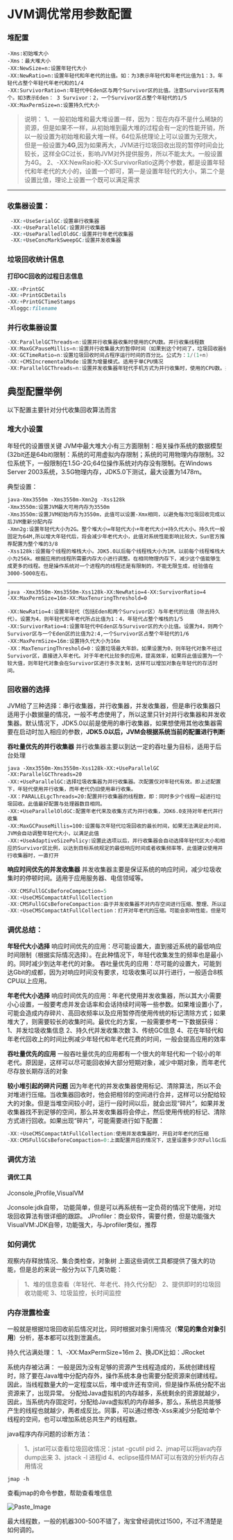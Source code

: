 # JVM调优常用参数配置



### 堆配置



```undefined
-Xms:初始堆大小
-Xms：最大堆大小
-XX:NewSize=n:设置年轻代大小
-XX:NewRatio=n:设置年轻代和年老代的比值。如：为3表示年轻代和年老代比值为1：3，年轻代占整个年轻代年老代和的1/4
-XX:SurvivorRatio=n:年轻代中Eden区与两个Survivor区的比值。注意Survivor区有两个。如3表示Eden： 3 Survivor：2，一个Survivor区占整个年轻代的1/5
-XX:MaxPermSize=n:设置持久代大小
```

> 说明：
>  1、一般初始堆和最大堆设置一样，因为：现在内存不是什么稀缺的资源，但是如果不一样，从初始堆到最大堆的过程会有一定的性能开销，所以一般设置为初始堆和最大堆一样。64位系统理论上可以设置为无限大，但是一般设置为**4G**,因为如果再大，JVM进行垃圾回收出现的暂停时间会比较长，这样全GC过长，影响JVM对外提供服务，所以不能太大。一般设置为4G。
>  2、-XX:NewRaio和-XX:SurvivorRatio这两个参数，都是设置年轻代和年老代的大小的，设置一个即可，第一是设置年轻代的大小，第二个是设置比值，理论上设置一个既可以满足需求

------

### 收集器设置：



```css
 -XX:+UseSerialGC:设置串行收集器
 -XX:+UseParallelGC:设置并行收集器
 -XX:+UseParalledlOldGC:设置并行年老代收集器
 -XX:+UseConcMarkSweepGC:设置并发收集器
```

### 垃圾回收统计信息

**打印GC回收的过程日志信息**



```css
-XX:+PrintGC 
-XX:+PrintGCDetails
-XX:+PrintGCTimeStamps
-Xloggc:filename
```

### 并行收集器设置



```objectivec
-XX:ParallelGCThreads=n:设置并行收集器收集时使用的CPU数。并行收集线程数
-XX:MaxGCPauseMillis=n:设置并行收集最大的暂停时间（如果到这个时间了，垃圾回收器依然没有回收完，也会停止回收）
-XX:GCTimeRatio=n:设置垃圾回收时间占程序运行时间的百分比。公式为：1/(1+n)
-XX:+CMSIncrementalMode:设置为增量模式。适用于单CPU情况
-XX:ParallelGCThreads=n:设置并发收集器年轻代手机方式为并行收集时，使用的CPU数。并行收集线程数
```

## 典型配置举例

以下配置主要针对分代收集回收算法而言

### 堆大小设置

年轻代的设置很关键
 JVM中最大堆大小有三方面限制：相关操作系统的数据模型(32bit还是64bit)限制：系统的可用虚拟内存限制；系统的可用物理内存限制。32位系统下，一般限制在1.5G-2G;64位操作系统对内存没有限制。在Windows Server 2003系统，3.5G物理内存，JDK5.0下测试，最大设置为1478m。

典型设置：



```undefined
java-Xmx3550m -Xms3550m-Xmn2g -Xss128k
-Xmx3550m:设置JVM最大可用内存为3550m
-Xms3550m:设置JVM初始内存为3550m，此值可以设置-Xmx相同，以避免每次垃圾回收完成以后JVM重新分配内存
-Xmn2g:设置年轻代大小为2G。整个堆大小=年轻代大小+年老代大小+持久代大小。持久代一般固定为64M,所以增大年轻代后，将会减少年老代大小，此值对系统性能影响比较大，Sun官方推荐配置为整个堆的3/8
-Xss128k:设置每个线程的堆栈大小。JDK5.0以后每个线程栈大小为1M，以前每个线程堆栈大小为256k。根据应用的线程所需要内存大小进行调整。在相同物理内存下，减少这个值能够生成更多的线程。但是操作系统对一个进程内的线程还是有限制的，不能无限生成，经验值在3000-5000左右。
```

------



```undefined
java -Xmx3550m-Xms3550m-Xss128k-XX:NewRatio=4-XX:SurvivorRatio=4
-XX:MaxPermSize=16m-XX:MaxTenuringThreshold=0

-XX:NewRatio=4:设置年轻代（包括Eden和两个Survivor区）与年老代的比值（除去持久代）。设置为4，则年轻代和年老代所占比值为1：4，年轻代占整个堆栈的1/5
-XX:SurvivorRatio=4:设置年轻代中Eden区与Survivor区的大小比值。设置为4，则两个Survivor区与一个Eden区的比值为2:4,一个Survivor区占整个年轻代的1/6
-XX:MaxPermSize=16m:设置持久代大小为16m
-XX：MaxTenuringThreshold=0：设置垃圾最大年龄。如果设置为0，则年轻代对象不经过Survivor区，直接进入年老代。对于年老代比较多的应用，提高效率，如果将此值设置为一个较大值，则年轻代对象会在Survivor区进行多次复制，这样可以增加对象在年轻代的存活时间。
```

### 回收器的选择

JVM给了三种选择：串行收集器，并行收集器，并发收集器，但是串行收集器只适用于小数据量的情况，一般不考虑使用了，所以这里只针对并行收集器和并发收集器。默认情况下，JDK5.0以前是使用的串行收集器，如果想使用其他收集器需要在启动时加入相应的参数，**JDK5.0以后，JVM会根据系统当前的配置进行判断**

**吞吐量优先的并行收集器**
 并行收集器主要以到达一定的吞吐量为目标，适用于后台处理



```undefined
java -Xmx3550m-Xms3550m-Xss128k-XX:+UseParallelGC
-XX:ParallelGCThreads=20
-XX:+UseParallelGC:选择垃圾收集器为并行收集器。次配置仅对年轻代有效。即上述配置下，年轻代使用并行收集，而年老代仍旧使用串行收集。
-XX：PARALLELgcThreads=20:配置并行收集器的线程数，即：同时多少个线程一起进行垃圾回收。此值最好配置与处理器数目相同。
-XX:+UseParallelOldGC:配置年老代来及收集方式为并行收集，JDK6.0支持对年老代并行收集
-XX:MaxGCPauseMillis=100:设置每次年轻代垃圾回收的最长时间，如果无法满足此时间，JVM会自动调整年轻代大小，以满足此值
-XX:+UseAdaptiveSizePolicy:设置此选项以后，并行收集器会自动选择年轻代区大小和相应的Survivor区比例，以达到目标系统规定的最低响应时间或者收集频率等，此值建议使用并行收集器时，一直打开
```

**响应时间优先的并发收集器**
 并发收集器主要是保证系统的响应时间，减少垃圾收集时的停顿时间。适用于应用服务器、电信领域等。



```objectivec
-XX:CMSFullGCsBeforeCompaction=5
-XX:+UseCMSCompactAtFullCollection
-XX:CMSFullGCsBeforeCompaction:由于并发收集器不对内存空间进行压缩、整理、所以运行一段时间以后会产生“碎片”，使得运行效率降低。此值设置运行多少次GC以后对内存空间进行压缩、整理
-XX:+UseCMSCompactAtFullCollection：打开对年老代的压缩。可能会影响性能，但是可以消除碎片
```

### 调优总结：

**年轻代大小选择**
 响应时间优先的应用：尽可能设置大，直到接近系统的最低响应时间限制（根据实际情况选择）。在此种情况下，年轻代收集发生的频率也是最小的。同时减少到达年老代的对象。
 吞吐量优先的应用：尽可能的设置大，可能到达Gbit的成都，因为对响应时间没有要求，垃圾收集可以并行进行，一般适合8核CPU以上应用。

**年老代大小选择**
 响应时间优先的应用：年老代使用并发收集器，所以其大小需要小心设置，一般要考虑并发会话率和会话持续时间等一些参数。如果堆设置小了，可能会造成内存碎片、高回收频率以及应用暂停而使用传统的标记清除方式；如果堆大了，则需要较长的收集时间。最优化的方案，一般需要参考一下数据获得：
 1、并发垃圾收集信息
 2、持久代并发收集次数
 3、传统GC信息
 4、花在年轻代和年老代回收上的时间比例减少年轻代和年老代花费的时间，一般会提高应用的效率

**吞吐量优先的应用**
 一般吞吐量优先的应用都有一个很大的年轻代和一个较小的年老代。原因是，这样可以尽可能回收掉大部分短期对象，减少中期对象，而年老代尽存放长期存活的对象

**较小堆引起的碎片问题**
 因为年老代的并发收集器使用标记、清除算法，所以不会对堆进行压缩。当收集器回收时，他会把相邻的空间进行合并，这样可以分配给较大的对象。但是当堆空间较小时，运行一段时间以后，就会出现“碎片”，如果并发收集器找不到足够的空间，那么并发收集器将会停止，然后使用传统的标记、清除方式进行回收。如果出现“碎片”，可能需要进行如下配置：



```objectivec
-XX:+UseCMSCompactAtFullCollection:使用并发收集器时，开启对年老代的压缩
-XX:CMSFullGCsBeforeCompaction=0:上面配置开启的情况下，这里设置多少次FullGc后，对年老代进行压缩
```

### 调优方法

#### 调优工具

Jconsole,jProfile,VisualVM

Jconsole:jdk自带， 功能简单，但是可以再系统有一定负荷的情况下使用，对垃圾回收算法有很详细的跟踪。
 JProfiler：商业软件，需要付费，但是功能强大
 VisualVM:JDK自带，功能强大，与Jprofiler类似，推荐

### 如何调优

观察内存释放情况、集合类检查，对象树
 上面这些调优工具都提供了强大的功能，但是总的来说一般分为以下几类功能：

> 1、堆的信息查看（年轻代、年老代、持久代分配）
>  2、提供即时的垃圾回收功能呢
>  3、垃圾监控，长时间监控

### 内存泄露检查

一般就是根据垃圾回收前后情况对比，同时根据对象引用情况（**常见的集合对象引用**）分析，基本都可以找到泄漏点。

持久代沾满处理：
 1、-XX:MaxPermSize=16m
 2、换JDK比如：JRocket

系统内存被沾满：
 一般是因为没有足够的资源产生线程造成的，系统创建线程时，除了要在Java堆中分配内存外，操作系统本身也需要分配资源来创建线程。因此，当线程数量大的一定程度以后，堆中或许还有空间，但是操作系统分配不出资源来了，出现异常。
 分配给Java虚拟机的内存越多，系统剩余的资源就越少，因此，当系统内存固定时，分配给Java虚拟机的内存越多，那么，系统总共能够产生的线程也就越少，两者成反比。同事，可以通过修改-Xss来减少分配给单个线程的空间，也可以增加系统总共生产的线程数。

java程序内存问题的诊断方法：

> 1、jstat可以查看垃圾回收情况：jstat -gcutil pid
>  2、jmap可以将java内存dump出来
>  3、jstack -l 进程id
>  4、eclipse插件MAT可以有效的分析内存占用情况



```undefined
jmap -h
```

查看jmap的命令参数，帮助查看堆信息

![Paste_Image](Study/复习/02-BAT面试题汇总及详解(进大厂必看)/BAT面试题汇总及详解(进大厂必看)_子文档/JVM调优常用参数配置.assets/437049-ab099bd87e371ed4.png)

最大线程数，一般的机器300-500不错了，淘宝曾经调优过1500，不过不清楚是如何调的。